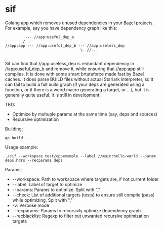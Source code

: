 # sif

Golang app which removes unused dependencies in your Bazel projects. For example, say you have dependency graph like this:

```
         --- //app:useful_dep_a
        /
//app:app --- //app:useful_dep_b --- //app:useless_dep
                                  \- //...


```

Sif can find that //app:useless_dep is redundant dependency in //app:useful_dep_b and remove it, while ensuring that //app:app still compiles. It is done with some smart brtuteforce made fast by Bazel caches. It does parse BUILD files without actual Starlark interpreter, so it can fail to build a full build graph (if your deps are generated using a function, or if there is a weird macro generating a target, or ...), but it is generally quite useful. It is still in development.

TBD:
* Optimize by multuple params at the same time (say, deps and sources)
* Recursive optimization

Building:
```
go build .
```

Usage example:
```
./sif --workspace test/cppexample --label //main:hello-world --param deps,hdrs --recparams deps
```

Params:
* --workspace: Path to workspace where targets are, if not current folder
* --label: Label of target to optimize
* --params: Params to optimize. Split with ","
* --check: List of additional targets (tests) to ensure still compile (pass) while optimizing. Split with ","
* -v: Verbose mode
* --recparams: Params to recursivly optimize dependency graph
* --recblacklist: Regexp to filter out unwanted recursive optimization targets